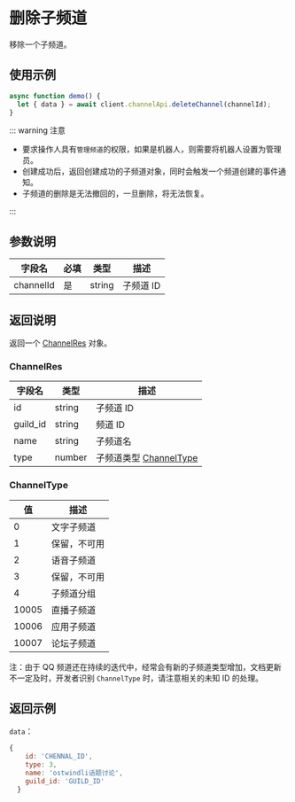 # 删除子频道 <Badge text="v1.0.0" />

移除一个子频道。

<Warnning />

## 使用示例

```javascript
async function demo() {
  let { data } = await client.channelApi.deleteChannel(channelId);
}
```

::: warning 注意

- 要求操作人具有`管理频道`的权限，如果是机器人，则需要将机器人设置为管理员。
- 创建成功后，返回创建成功的子频道对象，同时会触发一个频道创建的事件通知。
- 子频道的删除是无法撤回的，一旦删除，将无法恢复。

:::

## 参数说明

| 字段名    | 必填 | 类型   | 描述      |
| --------- | ---- | ------ | --------- |
| channelId | 是   | string | 子频道 ID |

## 返回说明

返回一个 [ChannelRes](#channelres) 对象。

### ChannelRes

| 字段名   | 类型   | 描述                                   |
| -------- | ------ | -------------------------------------- |
| id       | string | 子频道 ID                              |
| guild_id | string | 频道 ID                                |
| name     | string | 子频道名                               |
| type     | number | 子频道类型 [ChannelType](#channeltype) |

### ChannelType

| 值    | 描述         |
| ----- | ------------ |
| 0     | 文字子频道   |
| 1     | 保留，不可用 |
| 2     | 语音子频道   |
| 3     | 保留，不可用 |
| 4     | 子频道分组   |
| 10005 | 直播子频道   |
| 10006 | 应用子频道   |
| 10007 | 论坛子频道   |

注：由于 QQ 频道还在持续的迭代中，经常会有新的子频道类型增加，文档更新不一定及时，开发者识别 `ChannelType` 时，请注意相关的未知 ID 的处理。

## 返回示例

`data`：

```js
{
    id: 'CHENNAL_ID',
    type: 3,
    name: 'ostwindli话题讨论',
    guild_id: 'GUILD_ID'
  }
```
